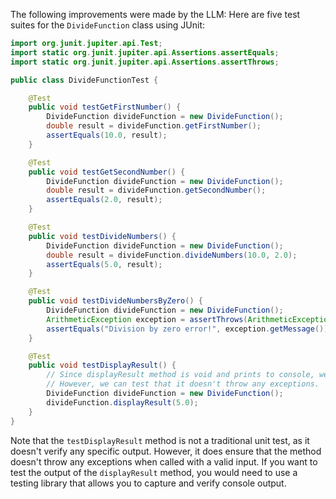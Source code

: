 The following improvements were made by the LLM:
Here are five test suites for the `DivideFunction` class using JUnit:

```java
import org.junit.jupiter.api.Test;
import static org.junit.jupiter.api.Assertions.assertEquals;
import static org.junit.jupiter.api.Assertions.assertThrows;

public class DivideFunctionTest {

    @Test
    public void testGetFirstNumber() {
        DivideFunction divideFunction = new DivideFunction();
        double result = divideFunction.getFirstNumber();
        assertEquals(10.0, result);
    }

    @Test
    public void testGetSecondNumber() {
        DivideFunction divideFunction = new DivideFunction();
        double result = divideFunction.getSecondNumber();
        assertEquals(2.0, result);
    }

    @Test
    public void testDivideNumbers() {
        DivideFunction divideFunction = new DivideFunction();
        double result = divideFunction.divideNumbers(10.0, 2.0);
        assertEquals(5.0, result);
    }

    @Test
    public void testDivideNumbersByZero() {
        DivideFunction divideFunction = new DivideFunction();
        ArithmeticException exception = assertThrows(ArithmeticException.class, () -> divideFunction.divideNumbers(10.0, 0.0));
        assertEquals("Division by zero error!", exception.getMessage());
    }

    @Test
    public void testDisplayResult() {
        // Since displayResult method is void and prints to console, we can't directly test its output.
        // However, we can test that it doesn't throw any exceptions.
        DivideFunction divideFunction = new DivideFunction();
        divideFunction.displayResult(5.0);
    }
}
```

Note that the `testDisplayResult` method is not a traditional unit test, as it doesn't verify any specific output. However, it does ensure that the method doesn't throw any exceptions when called with a valid input. If you want to test the output of the `displayResult` method, you would need to use a testing library that allows you to capture and verify console output.